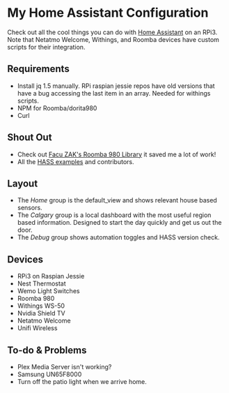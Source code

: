# My Home Assistant Configuration
Check out all the cool things you can do with [Home Assistant](https://home-assistant.io/) on an RPi3. Note that Netatmo Welcome, Withings, and Roomba devices have custom scripts for their integration.

## Requirements
- Install jq 1.5 manually. RPi raspian jessie repos have old versions that have a bug accessing the last item in an array. Needed for withings scripts.
- NPM for Roomba/dorita980
- Curl

## Shout Out
- Check out [Facu ZAK's Roomba 980 Library](https://github.com/koalazak/dorita980) it saved me a lot of work!
- All the [HASS examples](https://home-assistant.io/cookbook/) and contributors.

## Layout
- The *Home* group is the default_view and shows relevant house based sensors.
- The *Calgary* group is a local dashboard with the most useful region based information. Designed to start the day quickly and get us out the door.
- The *Debug* group shows automation toggles and HASS version check.

## Devices
- RPi3 on Raspian Jessie
- Nest Thermostat
- Wemo Light Switches
- Roomba 980
- Withings WS-50
- Nvidia Shield TV
- Netatmo Welcome
- Unifi Wireless

## To-do & Problems
- Plex Media Server isn't working?
- Samsung UN65F8000
- Turn off the patio light when we arrive home.
